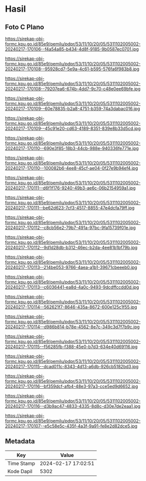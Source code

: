 # Hasil

## Foto C Plano

https://sirekap-obj-formc.kpu.go.id/85e9/pemilu/pdpr/53/11/10/20/05/5311102005002-20240217-170106--f4a54a85-b434-4d8f-9185-9b0587ec0701.jpg

https://sirekap-obj-formc.kpu.go.id/85e9/pemilu/pdpr/53/11/10/20/05/5311102005002-20240217-170108--95928cd7-5e9a-4c61-b595-576fa6f983b8.jpg

https://sirekap-obj-formc.kpu.go.id/85e9/pemilu/pdpr/53/11/10/20/05/5311102005002-20240217-170108--79207ea6-674b-4dd7-9c70-c48e0ee69bfe.jpg

https://sirekap-obj-formc.kpu.go.id/85e9/pemilu/pdpr/53/11/10/20/05/5311102005002-20240217-170109--60e78835-b2a8-4751-b359-74a3dabac016.jpg

https://sirekap-obj-formc.kpu.go.id/85e9/pemilu/pdpr/53/11/10/20/05/5311102005002-20240217-170109--45c91e20-cd63-4189-8351-839e8b33d5cd.jpg

https://sirekap-obj-formc.kpu.go.id/85e9/pemilu/pdpr/53/11/10/20/05/5311102005002-20240217-170110--690e3f85-18b3-44cb-988e-940336fe771e.jpg

https://sirekap-obj-formc.kpu.go.id/85e9/pemilu/pdpr/53/11/10/20/05/5311102005002-20240217-170110--100082b6-4ee8-45cf-ae04-0f27e9b94ef4.jpg

https://sirekap-obj-formc.kpu.go.id/85e9/pemilu/pdpr/53/11/10/20/05/5311102005002-20240217-170111--d6f1f176-9240-49b3-ae6c-06b2154959a1.jpg

https://sirekap-obj-formc.kpu.go.id/85e9/pemilu/pdpr/53/11/10/20/05/5311102005002-20240217-170111--be62d623-7cf3-4517-8855-47e4dcfa79ff.jpg

https://sirekap-obj-formc.kpu.go.id/85e9/pemilu/pdpr/53/11/10/20/05/5311102005002-20240217-170112--c8cb56e2-79b7-491a-97bc-9fa15739f01e.jpg

https://sirekap-obj-formc.kpu.go.id/85e9/pemilu/pdpr/53/11/10/20/05/5311102005002-20240217-170112--9d1d28db-b312-46ec-b2da-4ee81b1bf79b.jpg

https://sirekap-obj-formc.kpu.go.id/85e9/pemilu/pdpr/53/11/10/20/05/5311102005002-20240217-170113--214be053-9766-4aea-a1b1-39671cbeeeb0.jpg

https://sirekap-obj-formc.kpu.go.id/85e9/pemilu/pdpr/53/11/10/20/05/5311102005002-20240217-170113--c6036441-ea8d-4a0c-9493-9dcdffccdd0d.jpg

https://sirekap-obj-formc.kpu.go.id/85e9/pemilu/pdpr/53/11/10/20/05/5311102005002-20240217-170114--562621f7-8646-435a-8672-600e125c1f55.jpg

https://sirekap-obj-formc.kpu.go.id/85e9/pemilu/pdpr/53/11/10/20/05/5311102005002-20240217-170114--d986b814-b78e-4562-8e7c-349c3d7f7b9c.jpg

https://sirekap-obj-formc.kpu.go.id/85e9/pemilu/pdpr/53/11/10/20/05/5311102005002-20240217-170115--f56285fb-f388-45e0-b7d3-634e40d69116.jpg

https://sirekap-obj-formc.kpu.go.id/85e9/pemilu/pdpr/53/11/10/20/05/5311102005002-20240217-170115--dcad011c-8343-4d13-a6db-926cb5182bd3.jpg

https://sirekap-obj-formc.kpu.go.id/85e9/pemilu/pdpr/53/11/10/20/05/5311102005002-20240217-170116--bf359dcf-afb4-48e3-97a3-cce5ed9d6652.jpg

https://sirekap-obj-formc.kpu.go.id/85e9/pemilu/pdpr/53/11/10/20/05/5311102005002-20240217-170116--d3b9ac47-4833-4335-8d8c-d30e7de2eaa1.jpg

https://sirekap-obj-formc.kpu.go.id/85e9/pemilu/pdpr/53/11/10/20/05/5311102005002-20240217-170107--e5c58e5c-435f-4a3f-9a91-fe8e2d82dce5.jpg


## Metadata

| Key        | Value               |
| ---------- | ------------------- |
| Time Stamp | 2024-02-17 17:02:51 |
| Kode Dapil | 5302                |



